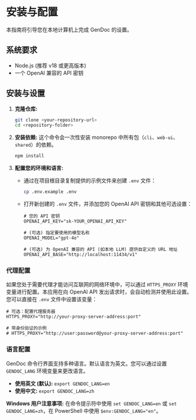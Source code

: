 # 安装与配置

本指南将引导您在本地计算机上完成 GenDoc 的设置。

## 系统要求

-   Node.js (推荐 v18 或更高版本)
-   一个 OpenAI 兼容的 API 密钥

## 安装与设置

1.  **克隆仓库:**
    ```bash
    git clone <your-repository-url>
    cd <repository-folder>
    ```

2.  **安装依赖:**
    这个命令会一次性安装 monorepo 中所有包（`cli`、`web-ui`、`shared`）的依赖。
    ```bash
    npm install
    ```

3.  **配置您的环境和语言:**
    -   通过在项目根目录复制提供的示例文件来创建 `.env` 文件：
        ```bash
        cp .env.example .env
        ```
    -   打开新创建的 `.env` 文件，并添加您的 OpenAI API 密钥和其他可选设置：
        ```env
        # 您的 API 密钥
        OPENAI_API_KEY="sk-YOUR_OPENAI_API_KEY"

        # (可选) 指定要使用的模型名称
        OPENAI_MODEL="gpt-4o"

        # (可选) 为 OpenAI 兼容的 API (如本地 LLM) 提供自定义的 URL 地址
        OPENAI_API_BASE="http://localhost:11434/v1"
        ```

### 代理配置

如果您处于需要代理才能访问互联网的网络环境中，可以通过 `HTTPS_PROXY` 环境变量进行配置。本应用在向 OpenAI API 发出请求时，会自动检测并使用此设置。
您可以直接在 `.env` 文件中设置该变量：
```
# 可选：配置代理服务器
HTTPS_PROXY="http://your-proxy-server-address:port"

# 带身份验证的示例
# HTTPS_PROXY="http://user:password@your-proxy-server-address:port"
```

### 语言配置

GenDoc 命令行界面支持多种语言。默认语言为英文。您可以通过设置 `GENDOC_LANG` 环境变量来更改语言。
*   **使用英文 (默认):** `export GENDOC_LANG=en`
*   **使用中文:** `export GENDOC_LANG=zh`

**Windows 用户注意事项:** 在命令提示符中使用 `set GENDOC_LANG=en` 或 `set GENDOC_LANG=zh`，在 PowerShell 中使用 `$env:GENDOC_LANG="en"`。
